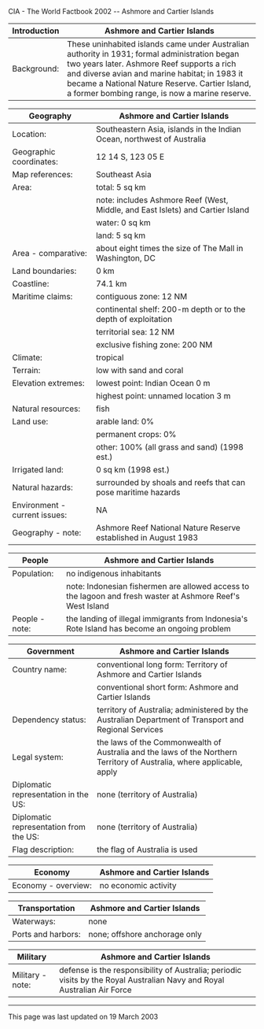 CIA - The World Factbook 2002 -- Ashmore and Cartier Islands

| Introduction | Ashmore and Cartier Islands |
| --- | --- |
| Background: | These uninhabited islands came under Australian authority in 1931; formal administration began two years later. Ashmore Reef supports a rich and diverse avian and marine habitat; in 1983 it became a National Nature Reserve. Cartier Island, a former bombing range, is now a marine reserve. |

| Geography | Ashmore and Cartier Islands |
| --- | --- |
| Location: | Southeastern Asia, islands in the Indian Ocean, northwest of Australia |
| Geographic coordinates: | 12 14 S, 123 05 E |
| Map references: | Southeast Asia |
| Area: | total: 5 sq km |
| | note: includes Ashmore Reef (West, Middle, and East Islets) and Cartier Island |
| | water: 0 sq km |
| | land: 5 sq km |
| Area - comparative: | about eight times the size of The Mall in Washington, DC |
| Land boundaries: | 0 km |
| Coastline: | 74.1 km |
| Maritime claims: | contiguous zone: 12 NM |
| | continental shelf: 200-m depth or to the depth of exploitation |
| | territorial sea: 12 NM |
| | exclusive fishing zone: 200 NM |
| Climate: | tropical |
| Terrain: | low with sand and coral |
| Elevation extremes: | lowest point: Indian Ocean 0 m |
| | highest point: unnamed location 3 m |
| Natural resources: | fish |
| Land use: | arable land: 0% |
| | permanent crops: 0% |
| | other: 100% (all grass and sand) (1998 est.) |
| Irrigated land: | 0 sq km (1998 est.) |
| Natural hazards: | surrounded by shoals and reefs that can pose maritime hazards |
| Environment - current issues: | NA |
| Geography - note: | Ashmore Reef National Nature Reserve established in August 1983 |

| People | Ashmore and Cartier Islands |
| --- | --- |
| Population: | no indigenous inhabitants |
| | note: Indonesian fishermen are allowed access to the lagoon and fresh waster at Ashmore Reef's West Island |
| People - note: | the landing of illegal immigrants from Indonesia's Rote Island has become an ongoing problem |

| Government | Ashmore and Cartier Islands |
| --- | --- |
| Country name: | conventional long form: Territory of Ashmore and Cartier Islands |
| | conventional short form: Ashmore and Cartier Islands |
| Dependency status: | territory of Australia; administered by the Australian Department of Transport and Regional Services |
| Legal system: | the laws of the Commonwealth of Australia and the laws of the Northern Territory of Australia, where applicable, apply |
| Diplomatic representation in the US: | none (territory of Australia) |
| Diplomatic representation from the US: | none (territory of Australia) |
| Flag description: | the flag of Australia is used |

| Economy | Ashmore and Cartier Islands |
| --- | --- |
| Economy - overview: | no economic activity |

| Transportation | Ashmore and Cartier Islands |
| --- | --- |
| Waterways: | none |
| Ports and harbors: | none; offshore anchorage only |

| Military | Ashmore and Cartier Islands |
| --- | --- |
| Military - note: | defense is the responsibility of Australia; periodic visits by the Royal Australian Navy and Royal Australian Air Force |

---
This page was last updated on 19 March 2003
